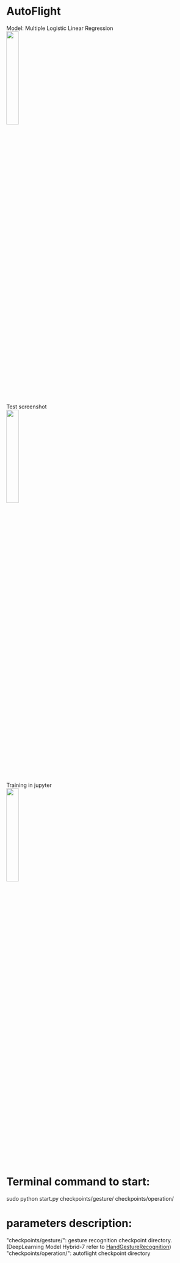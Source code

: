 # AutoFlight
Model: Multiple Logistic Linear Regression<br>
<img src = "https://github.com/mingweihe/AutoFlight/blob/master/screenshot/IMG_8626%202.JPG?raw=true" width='25%'><br>
Test screenshot<br>
<img src = "https://github.com/mingweihe/AutoFlight/blob/master/screenshot/screenshot2018-0703_14-03-47-235110.png?raw=true" width='25%'><br>
Training in jupyter<br>
<img src = "https://github.com/mingweihe/AutoFlight/blob/master/screenshot/screenshot2018-0703_18-31-34-560725.png?raw=true" width='25%'><br>
# Terminal command to start:<br>
sudo python start.py checkpoints/gesture/ checkpoints/operation/
<br>
# parameters description:<br>
"checkpoints/gesture/": gesture recognition checkpoint directory. (DeepLearning Model Hybrid-7 refer to <a href='https://github.com/mingweihe/HandGestureRecognition'>HandGestureRecognition</a>)<br>
"checkpoints/operation/": autoflight checkpoint directory<br>
